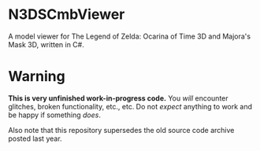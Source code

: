 N3DSCmbViewer
=============

A model viewer for The Legend of Zelda: Ocarina of Time 3D and Majora's Mask 3D, written in C#.

Warning
=======

__This is very unfinished work-in-progress code.__ You _will_ encounter glitches, broken functionality, etc., etc. Do not _expect_ anything to work and be happy if something _does_.

Also note that this repository supersedes the old source code archive posted last year.
